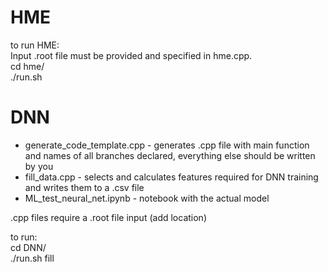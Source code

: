 # HME

to run HME:  
Input .root file must be provided and specified in hme.cpp. <br>
cd hme/ <br>
./run.sh 

# DNN

- generate_code_template.cpp - generates .cpp file with main function and names of all branches declared, everything else should be written by you <br>
- fill_data.cpp - selects and calculates features required for DNN training and writes them to a .csv file <br>
- ML_test_neural_net.ipynb - notebook with the actual model

.cpp files require a .root file input (add location)

to run:  
cd DNN/ <br>
./run.sh fill
